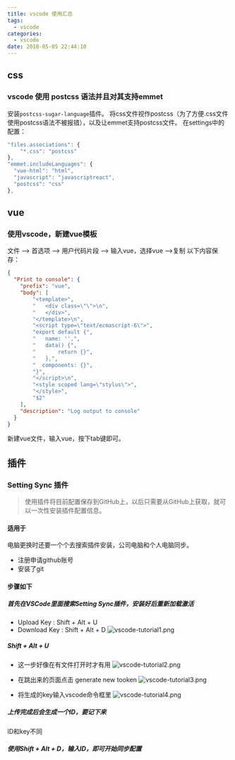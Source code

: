 ```yaml
---
title: vscode 使用汇总
tags:
  - vscode
categories:
  - vscode
date: 2018-05-05 22:44:10
---
```

## css
### vscode 使用 postcss 语法并且对其支持emmet
安装`postcss-sugar-language`插件。
将css文件视作postcss（为了方便.css文件使用postcss语法不被报错），以及让emmet支持postcss文件。
在settings中的配置：
``` js
"files.associations": {
    "*.css": "postcss"
},
"emmet.includeLanguages": {
  "vue-html": "html",
  "javascript": "javascriptreact",
  "postcss": "css"
},
```

## vue
### 使用vscode，新建vue模板
文件 --> 首选项 --> 用户代码片段 --> 输入vue，选择vue -->复制 以下内容保存：
``` json
{    
  "Print to console": {
    "prefix": "vue",
    "body": [
        "<template>",
        "   <div class=\"\">\n",
        "   </div>",
        "</template>\n",
        "<script type=\"text/ecmascript-6\">",
        "export default {",
        "   name: '',",
        "   data() {",
        "       return {}",
        "   },",
        "  components: {}",
        "}",
        "</script>\n",
        "<style scoped lang=\"stylus\">",
        "</style>",
        "$2"
    ],
    "description": "Log output to console"
  }
}
```
新建vue文件，输入vue，按下tab键即可。

## 插件

### Setting Sync 插件
>使用插件将目前配置保存到GitHub上，以后只需要从GitHub上获取，就可以一次性安装插件配置信息。

#### 适用于
电脑更换时还要一个个去搜索插件安装，公司电脑和个人电脑同步。
* 注册申请github账号
* 安装了git

#### 步骤如下
##### 首先在VSCode里面搜索Setting Sync插件，安装好后重新加载激活
* Upload Key : Shift + Alt + U
* Download Key : Shift + Alt + D
![vscode-tutorial1.png](/images/vscode-tutorial/img1.png)

##### Shift + Alt + U
* 这一步好像在有文件打开时才有用
![vscode-tutorial2.png](/images/vscode-tutorial/img2.png)

* 在跳出来的页面点击 generate new tooken
![vscode-tutorial3.png](/images/vscode-tutorial/img3.png)

* 将生成的key输入vscode命令框里
![vscode-tutorial4.png](/images/vscode-tutorial/img4.png)

##### 上传完成后会生成一个ID，要记下来
ID和key不同

##### 使用Shift + Alt + D，输入ID，即可开始同步配置